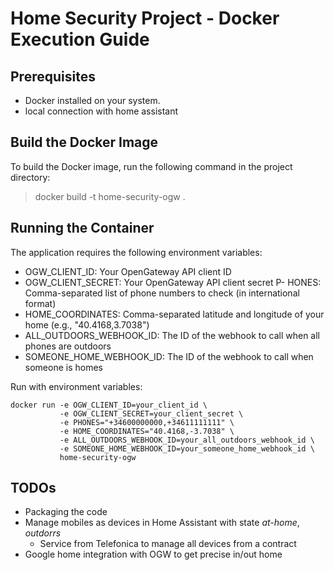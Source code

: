# Home Security Project - Docker Execution Guide

## Prerequisites

- Docker installed on your system.
- local connection with home assistant

## Build the Docker Image
To build the Docker image, run the following command in the project directory:

> docker build -t home-security-ogw .


## Running the Container

The application requires the following environment variables:

- OGW_CLIENT_ID: Your OpenGateway API client ID
- OGW_CLIENT_SECRET: Your OpenGateway API client secret
P- HONES: Comma-separated list of phone numbers to check (in international format)
- HOME_COORDINATES: Comma-separated latitude and longitude of your home (e.g., "40.4168,3.7038")
- ALL_OUTDOORS_WEBHOOK_ID: The ID of the webhook to call when all phones are outdoors
- SOMEONE_HOME_WEBHOOK_ID: The ID of the webhook to call when someone is homes

Run with environment variables:

```
docker run -e OGW_CLIENT_ID=your_client_id \
           -e OGW_CLIENT_SECRET=your_client_secret \
           -e PHONES="+34600000000,+34611111111" \
           -e HOME_COORDINATES="40.4168,-3.7038" \
           -e ALL_OUTDOORS_WEBHOOK_ID=your_all_outdoors_webhook_id \
           -e SOMEONE_HOME_WEBHOOK_ID=your_someone_home_webhook_id \
           home-security-ogw
```


## TODOs
- Packaging the code
- Manage mobiles as devices in Home Assistant with state *at-home*, *outdorrs*
  - Service from Telefonica to manage all devices from a contract
- Google home integration with OGW to get precise in/out home   